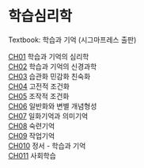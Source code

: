 # 학습심리학

Textbook: 학습과 기억 (시그마프레스 출판)

[CH01](./CH01.md) 학습과 기억의 심리학  
[CH02](./CH02.md) 학습과 기억의 신경과학  
[CH03](./CH03.md) 습관화 민감화 친숙화  
[CH04](./CH04.md) 고전적 조건화  
[CH05](./CH05.md) 조작적 조건화  
[CH06](./CH06.md) 일반화와 변별 개념형성  
[CH07](./CH07.md) 일화기억과 의미기억  
[CH08](./CH08.md) 숙련기억  
[CH09](./CH09.md) 작업기억  
[CH010](./CH010.md) 정서 - 학습과 기억  
[CH011](./CH01.1md) 사회학습  
